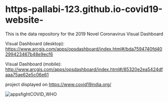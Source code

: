 # https-pallabi-123.github.io-covid19-website-
This is the data repository for the 2019 Novel Coronavirus Visual Dashboard 


Visual Dashboard (desktop): https://www.arcgis.com/apps/opsdashboard/index.html#/bda7594740fd40299423467b48e9ecf6

Visual Dashboard (mobile): http://www.arcgis.com/apps/opsdashboard/index.html#/85320e2ea5424dfaaa75ae62e5c06e61

project displayed on
https://www.covid19india.org/


![appsfightCOVID_WHO](https://user-images.githubusercontent.com/83059771/135406633-04f3c3c6-1585-491e-af9c-34a97ae307bd.gif)


